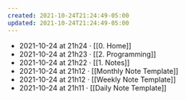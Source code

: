 ```yaml
---
created: 2021-10-24T21:24:49-05:00
updated: 2021-10-24T21:24:49-05:00
---
```

- 2021-10-24 at 21h24 · [[0. Home]]
- 2021-10-24 at 21h23 · [[2. Programming]]
- 2021-10-24 at 21h22 · [[1. Notes]]
- 2021-10-24 at 21h12 · [[Monthly Note Template]]
- 2021-10-24 at 21h12 · [[Weekly Note Template]]
- 2021-10-24 at 21h11 · [[Daily Note Template]]

